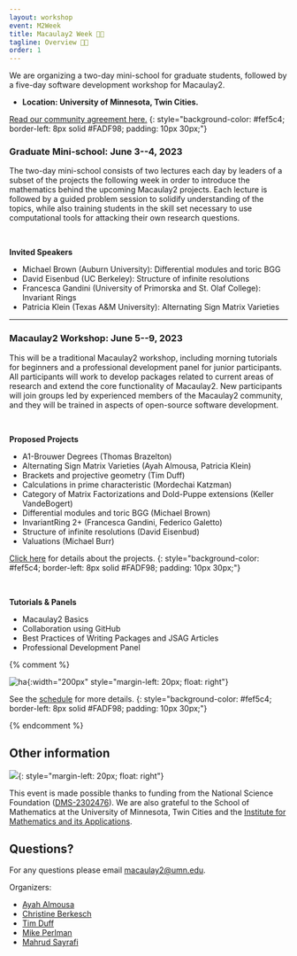 ```yaml
---
layout: workshop
event: M2Week
title: Macaulay2 Week 🧑‍💻
tagline: Overview 🧑‍💻
order: 1
---
```


We are organizing a two-day mini-school for graduate students, followed by a five-day software development workshop for Macaulay2.
- **Location: University of Minnesota, Twin Cities.**

[Read our community agreement here.](community-agreement)
{: style="background-color: #fef5c4; border-left: 8px solid #FADF98; padding: 10px 30px;"}

### Graduate Mini-school: June 3--4, 2023
The two-day mini-school consists of two lectures each day by leaders of a subset of the projects the following week in order to introduce the mathematics behind the upcoming Macaulay2 projects. Each lecture is followed by a guided problem session to solidify understanding of the topics, while also training students in the skill set necessary to use computational tools for attacking their own research questions.

<br/>

**Invited Speakers**
- Michael Brown (Auburn University): Differential modules and toric BGG
- David Eisenbud (UC Berkeley): Structure of infinite resolutions
- Francesca Gandini (University of Primorska and St. Olaf College): Invariant Rings
- Patricia Klein (Texas A&M University): Alternating Sign Matrix Varieties

---

### Macaulay2 Workshop: June 5--9, 2023
This will be a traditional Macaulay2 workshop, including morning tutorials for beginners and a professional development panel for junior participants. All participants will work to develop packages related to current areas of research and extend the core functionality of Macaulay2. New participants will join groups led by experienced members of the Macaulay2 community, and they will be trained in aspects of open-source software development.

<br/>

**Proposed Projects**
- A1-Brouwer Degrees (Thomas Brazelton)
- Alternating Sign Matrix Varieties (Ayah Almousa, Patricia Klein)
- Brackets and projective geometry (Tim Duff)
- Calculations in prime characteristic (Mordechai Katzman)
- Category of Matrix Factorizations and Dold-Puppe extensions (Keller VandeBogert)
- Differential modules and toric BGG (Michael Brown)
- InvariantRing 2+ (Francesca Gandini, Federico Galetto)
- Structure of infinite resolutions (David Eisenbud)
- Valuations (Michael Burr)

[Click here](https://github.com/Macaulay2/Workshop-2023-Minneapolis/wiki/Workshop-Projects) for details about the projects.
{: style="background-color: #fef5c4; border-left: 8px solid #FADF98; padding: 10px 30px;"}

<br/>

**Tutorials & Panels**
- Macaulay2 Basics
- Collaboration using GitHub
- Best Practices of Writing Packages and JSAG Articles
- Professional Development Panel

{% comment %}

![](../static/mocha.png "ha"){:width="200px" style="margin-left: 20px; float: right"}

See the [schedule](schedule) for more details.
{: style="background-color: #fef5c4; border-left: 8px solid #FADF98; padding: 10px 30px;"}

{% endcomment %}

## Other information

![](https://www.nsf.gov/images/logos/NSF_4-Color_bitmap_Logo_thumb.jpg){: style="margin-left: 20px; float: right"}

This event is made possible thanks to funding from the National Science Foundation ([DMS-2302476](https://www.nsf.gov/awardsearch/showAward?AWD_ID=2302476)). We are also grateful to the School of Mathematics at the University of Minnesota, Twin Cities and the [Institute for Mathematics and its Applications](https://ima.umn.edu).

## Questions?

For any questions please email [macaulay2@umn.edu](mailto:macaulay2@umn.edu).

Organizers:
- [Ayah Almousa]
- [Christine Berkesch]
- [Tim Duff]
- [Mike Perlman]
- [Mahrud Sayrafi]

[Ayah Almousa]: https://sites.google.com/view/ayah-almousa
[Christine Berkesch]: https://math.umn.edu/~cberkesc
[Tim Duff]: https://timduff35.github.io/timduff35
[Mike Perlman]: https://sites.google.com/view/michaelperlman/home
[Mahrud Sayrafi]: https://math.umn.edu/~mahrud
